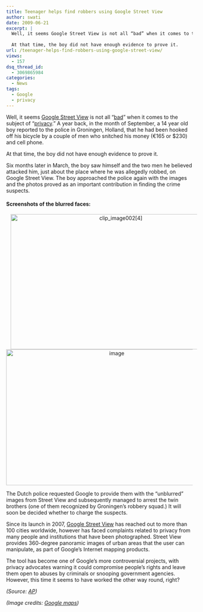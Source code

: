 ```yaml
---
title: Teenager helps find robbers using Google Street View
author: swati
date: 2009-06-21
excerpt: |
  Well, it seems Google Street View is not all “bad” when it comes to the subject of “privacy.” A year back, in the month of September, a 14 year old boy reported to the police in Groningen, Holland, that he had been hooked off his bicycle by a couple of men who snitched his money (€165 or $230) and cell phone.
  
  At that time, the boy did not have enough evidence to prove it.
url: /teenager-helps-find-robbers-using-google-street-view/
views:
  - 157
dsq_thread_id:
  - 3069865984
categories:
  - News
tags:
  - Google
  - privacy
---
```

Well, it seems [Google Street View][1] is not all “[bad][2]” when it comes to the subject of “[privacy][3].” A year back, in the month of September, a 14 year old boy reported to the police in Groningen, Holland, that he had been hooked off his bicycle by a couple of men who snitched his money (€165 or $230) and cell phone.

At that time, the boy did not have enough evidence to prove it.

Six months later in March, the boy saw himself and the two men he believed attacked him, just about the place where he was allegedly robbed, on Google Street View. The boy approached the police again with the images and the photos proved as an important contribution in finding the crime suspects.

#### Screenshots of the blurred faces:

<p style="text-align: center">
  <img class="aligncenter wp-image-51316" style="border: 0pt none" src="http://cdn.devilsworkshop.org/files/2009/06/clip-image00242.jpg" border="0" alt="clip_image002[4]" hspace="12" width="580" height="364" /><img class="aligncenter" style="border: 0pt none" src="http://cdn.devilsworkshop.org/files/2009/06/image48.png" border="0" alt="image" width="582" height="366" />
</p>

The Dutch police requested Google to provide them with the “unblurred” images from Street View and subsequently managed to arrest the twin brothers (one of them recognized by Groningen&#8217;s robbery squad.) It will soon be decided whether to charge the suspects.

Since its launch in 2007, [Google Street View][4] has reached out to more than 100 cities worldwide, however has faced complaints related to privacy from many people and institutions that have been photographed. Street View provides 360-degree panoramic images of urban areas that the user can manipulate, as part of Google’s Internet mapping products.

The tool has become one of Google’s more controversial projects, with privacy advocates warning it could compromise people’s rights and leave them open to abuses by criminals or snooping government agencies. However, this time it seems to have worked the other way round, right?

*(Source: <a href="http://www.cbsnews.com/stories/2009/06/19/tech/main5097879.shtml?tag=cbsnewsSectionContent.10" onclick="_gaq.push(['_trackEvent', 'outbound-article', 'http://www.cbsnews.com/stories/2009/06/19/tech/main5097879.shtml?tag=cbsnewsSectionContent.10', 'AP']);" >AP</a>)*

*(Image credits: <a href="http://maps.google.com/maps?f=q&source=s_q&hl=en&geocode=&q=Merwedestraat+Groningen&sll=52.077218,5.110949&sspn=0.003693,0.007435&ie=UTF8&ll=53.205493,6.567743&spn=0.007197,0.01487&z=16&iwloc=A&layer=c&cbll=53.205572,6.567687&panoid=WV0HXa-HYJkv-p79zMmASw&" onclick="_gaq.push(['_trackEvent', 'outbound-article', 'http://maps.google.com/maps?f=q&source=s_q&hl=en&geocode=&q=Merwedestraat+Groningen&sll=52.077218,5.110949&sspn=0.003693,0.007435&ie=UTF8&ll=53.205493,6.567743&spn=0.007197,0.01487&z=16&iwloc=A&layer=c&cbll=53.205572,6.567687&panoid=WV0HXa-HYJkv-p79zMmASw&', 'Google maps']);" >Google maps</a>)*

 [1]: http://devilsworkshop.org/google-street-view-navigation-gets-faster-closer-smarter/
 [2]: http://devilsworkshop.org/privacy-issues-continue-to-haunt-google-street-view-this-time-in-germany/
 [3]: http://devilsworkshop.org/googles-street-view-controversy-moves-on-to-greece/
 [4]: http://devilsworkshop.org/view-streets-through-google-street-view/
